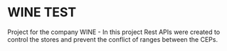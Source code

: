# WINE TEST
Project for the company WINE - In this project Rest APIs were created to control the stores and prevent the conflict of ranges between the CEPs.


